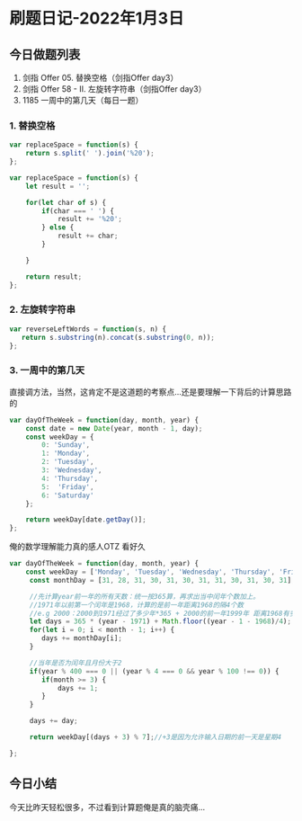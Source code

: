 # 刷题日记-2022年1月3日

## 今日做题列表
1. 剑指 Offer 05. 替换空格（剑指Offer day3）
2. 剑指 Offer 58 - II. 左旋转字符串（剑指Offer day3）
3. 1185 一周中的第几天（每日一题）

### 1. 替换空格
```javascript
var replaceSpace = function(s) {
    return s.split(' ').join('%20');
};
```

```javascript
var replaceSpace = function(s) {
    let result = '';

    for(let char of s) {
        if(char === ' ') {
            result += '%20';
        } else {
            result += char;
        }

    }

    return result;
};
```

### 2. 左旋转字符串
```javascript
var reverseLeftWords = function(s, n) {
   return s.substring(n).concat(s.substring(0, n));
};
```

### 3. 一周中的第几天
直接调方法，当然，这肯定不是这道题的考察点...还是要理解一下背后的计算思路的
```javascript
var dayOfTheWeek = function(day, month, year) {
    const date = new Date(year, month - 1, day);
    const weekDay = {
        0: 'Sunday',
        1: 'Monday',
        2: 'Tuesday',
        3: 'Wednesday',
        4: 'Thursday',
        5:  'Friday',
        6: 'Saturday'
    };

    return weekDay[date.getDay()];
};
```

俺的数学理解能力真的感人OTZ 看好久
```javascript
var dayOfTheWeek = function(day, month, year) {
    const weekDay = ['Monday', 'Tuesday', 'Wednesday', 'Thursday', 'Friday', 'Saturday', 'Sunday'];
     const monthDay = [31, 28, 31, 30, 31, 30, 31, 31, 30, 31, 30, 31];

     //先计算year前一年的所有天数：统一按365算，再求出当中闰年个数加上。
     //1971年以前第一个闰年是1968，计算的是前一年距离1968的隔4个数
     //e.g 2000：2000到1971经过了多少年*365 + 2000的前一年1999年 距离1968有多少个4年
     let days = 365 * (year - 1971) + Math.floor((year - 1 - 1968)/4);
     for(let i = 0; i < month - 1; i++) {
     	days += monthDay[i];
     }

     //当年是否为闰年且月份大于2
     if(year % 400 === 0 || (year % 4 === 0 && year % 100 !== 0)) {
     	if(month >= 3) {
     		days += 1;
     	}
     }

     days += day;

     return weekDay[(days + 3) % 7];//+3是因为允许输入日期的前一天是星期4

};
```

## 今日小结
今天比昨天轻松很多，不过看到计算题俺是真的脑壳痛...